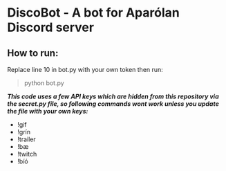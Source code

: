 # DiscoBot - A bot for Aparólan Discord server

## How to run:
  Replace line 10 in bot.py with your own token then run:
  > python bot.py
   
___This code uses a few API keys which are hidden from this repository via the secret.py file, 
so following commands wont work unless you update the file with your own keys:___
* !gif
* !grín
* !trailer
* !bæ
* !twitch
* !bíó